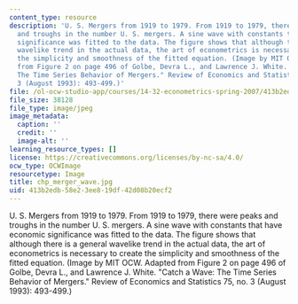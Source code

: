 ```yaml
---
content_type: resource
description: 'U. S. Mergers from 1919 to 1979. From 1919 to 1979, there were peaks
  and troughs in the number U. S. mergers. A sine wave with constants that have economic
  significance was fitted to the data. The figure shows that although there is a general
  wavelike trend in the actual data, the art of econometrics is necessary to create
  the simplicity and smoothness of the fitted equation. (Image by MIT OCW. Adapted
  from Figure 2 on page 496 of Golbe, Devra L., and Lawrence J. White. "Catch a Wave:
  The Time Series Behavior of Mergers." Review of Economics and Statistics 75, no.
  3 (August 1993): 493-499.)'
file: /ol-ocw-studio-app/courses/14-32-econometrics-spring-2007/413b2edb58e23ee819df42d08b20ecf2_chp_merger_wave.jpg
file_size: 38128
file_type: image/jpeg
image_metadata:
  caption: ''
  credit: ''
  image-alt: ''
learning_resource_types: []
license: https://creativecommons.org/licenses/by-nc-sa/4.0/
ocw_type: OCWImage
resourcetype: Image
title: chp_merger_wave.jpg
uid: 413b2edb-58e2-3ee8-19df-42d08b20ecf2
---
```

U. S. Mergers from 1919 to 1979. From 1919 to 1979, there were peaks and troughs in the number U. S. mergers. A sine wave with constants that have economic significance was fitted to the data. The figure shows that although there is a general wavelike trend in the actual data, the art of econometrics is necessary to create the simplicity and smoothness of the fitted equation. (Image by MIT OCW. Adapted from Figure 2 on page 496 of Golbe, Devra L., and Lawrence J. White. "Catch a Wave: The Time Series Behavior of Mergers." Review of Economics and Statistics 75, no. 3 (August 1993): 493-499.)